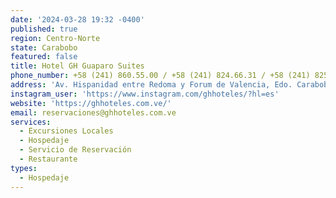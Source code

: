 ```yaml
---
date: '2024-03-28 19:32 -0400'
published: true
region: Centro-Norte
state: Carabobo
featured: false
title: Hotel GH Guaparo Suites
phone_number: +58 (241) 860.55.00 / +58 (241) 824.66.31 / +58 (241) 825.45.51
address: 'Av. Hispanidad entre Redoma y Forum de Valencia, Edo. Carabobo'
instagram_user: 'https://www.instagram.com/ghhoteles/?hl=es'
website: 'https://ghhoteles.com.ve/'
email: reservaciones@ghhoteles.com.ve
services:
  - Excursiones Locales
  - Hospedaje
  - Servicio de Reservación
  - Restaurante
types:
  - Hospedaje
---
```


